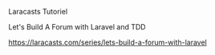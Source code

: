 Laracasts Tutoriel

Let's Build A Forum with Laravel and TDD 

https://laracasts.com/series/lets-build-a-forum-with-laravel